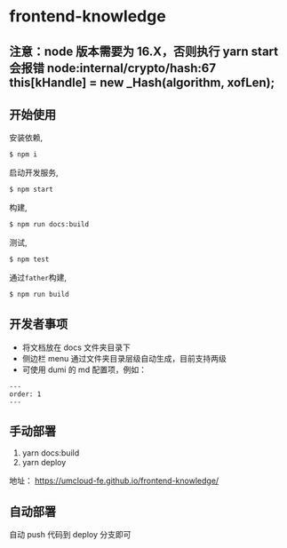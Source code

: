 # frontend-knowledge

## 注意：node 版本需要为 16.X，否则执行 yarn start 会报错 node:internal/crypto/hash:67 this[kHandle] = new \_Hash(algorithm, xofLen);

## 开始使用

安装依赖,

```bash
$ npm i
```

启动开发服务,

```bash
$ npm start
```

构建,

```bash
$ npm run docs:build
```

测试,

```bash
$ npm test
```

通过`father`构建,

```bash
$ npm run build
```

## 开发者事项

- 将文档放在 docs 文件夹目录下
- 侧边栏 menu 通过文件夹目录层级自动生成，目前支持两级
- 可使用 dumi 的 md 配置项，例如：

```
---
order: 1
---
```

## 手动部署

1. yarn docs:build
2. yarn deploy

地址： https://umcloud-fe.github.io/frontend-knowledge/

## 自动部署

自动 push 代码到 deploy 分支即可
